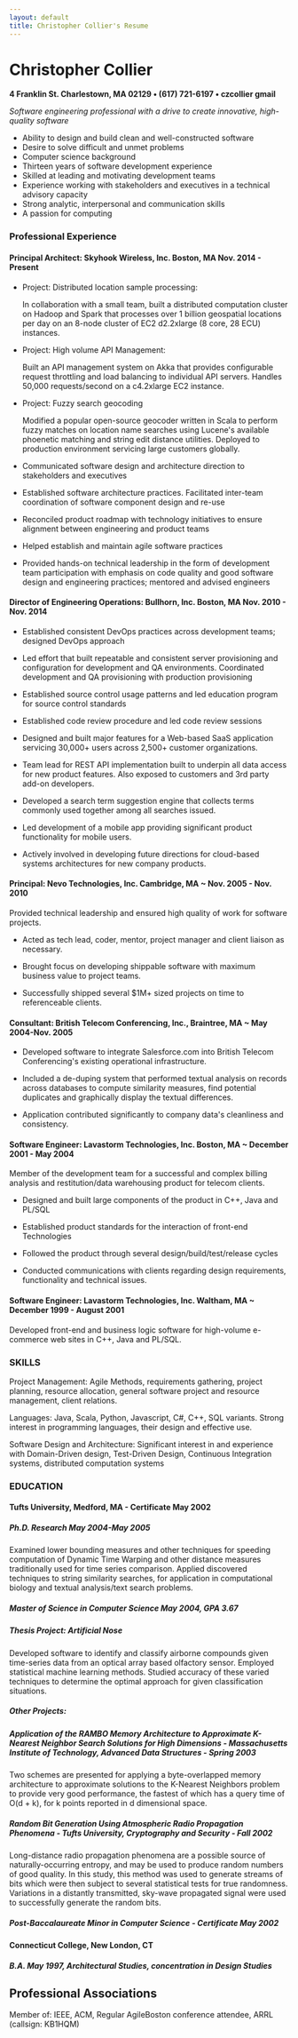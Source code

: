 ```yaml
---
layout: default
title: Christopher Collier's Resume
---
```

# Christopher Collier

**4 Franklin St. Charlestown, MA 02129 &bull; (617) 721-6197 &bull; czcollier gmail**

_Software engineering professional with a drive to create innovative, high-quality software_

 - Ability to design and build clean and well-constructed software
 - Desire to solve difficult and unmet problems
 - Computer science background
 - Thirteen years of software development experience
 - Skilled at leading and motivating development teams
 - Experience working with stakeholders and executives in a technical advisory capacity
 - Strong analytic, interpersonal and communication skills
 - A passion for computing

### Professional Experience

#### Principal Architect: Skyhook Wireless, Inc. Boston, MA Nov. 2014 - Present

 - Project: Distributed location sample processing:
 
    In collaboration with a small team, built a distributed
    computation cluster on Hadoop and Spark that processes over 1
    billion geospatial locations per day on an 8-node cluster of
    EC2 d2.2xlarge (8 core, 28 ECU) instances.

 - Project: High volume API Management:
 
   Built an API management system on Akka that provides configurable
   request throttling and load balancing to individual API
   servers. Handles 50,000 requests/second on a c4.2xlarge EC2 instance.
   
 - Project: Fuzzy search geocoding
 
   Modified a popular open-source geocoder written in Scala to
   perform fuzzy matches on location name searches using Lucene's
   available phoenetic matching and string edit distance utilities.
   Deployed to production environment servicing large customers globally.
     
 - Communicated software design and architecture direction to
   stakeholders and executives

 - Established software architecture practices. Facilitated inter-team
   coordination of software component design and re-use

 - Reconciled product roadmap with technology initiatives to ensure alignment
   between engineering and product teams

 - Helped establish and maintain agile software practices

 - Provided hands-on technical leadership in the form of development team
   participation with emphasis on code quality and good software design and
   engineering practices; mentored and advised engineers

#### Director of Engineering Operations: Bullhorn, Inc. Boston, MA Nov. 2010 - Nov. 2014 

  - Established consistent DevOps practices across development teams; designed DevOps approach

  - Led effort that built repeatable and consistent server provisioning and
    configuration for development and QA environments. Coordinated development
    and QA provisioning with production provisioning

  - Established source control usage patterns and led education program for
    source control standards

  - Established code review procedure and led code review sessions

  - Designed and built major features for a Web-based SaaS application
   servicing 30,000+ users across 2,500+ customer organizations.

  - Team lead for REST API implementation built to underpin all data
    access for new product features. Also exposed to customers and 3rd
    party add-on developers.

  - Developed a search term suggestion engine that collects terms
    commonly used together among all searches issued.

  - Led development of a mobile app providing significant product
    functionality for mobile users.

  - Actively involved in developing future directions for cloud-based
    systems architectures for new company products.

#### Principal: Nevo Technologies, Inc. Cambridge, MA ~ Nov. 2005 - Nov. 2010
  Provided technical leadership and ensured high quality of work for software
  projects. 
  
  - Acted as tech lead, coder, mentor, project manager and client liaison as necessary.

  - Brought focus on developing shippable software with
    maximum business value to project teams.

  - Successfully shipped several $1M+ sized projects on time to referenceable clients.

#### Consultant: British Telecom Conferencing, Inc., Braintree, MA ~ May 2004-Nov. 2005
  - Developed software to integrate Salesforce.com into British Telecom
    Conferencing's existing operational infrastructure.

  - Included a de-duping system that performed textual analysis on records across databases
    to compute similarity measures, find potential duplicates and graphically
    display the textual differences.

  - Application contributed significantly to company data's cleanliness and consistency.

#### Software Engineer: Lavastorm Technologies, Inc. Boston, MA ~ December 2001 - May 2004 
   Member of the development team for a successful and complex billing analysis
   and restitution/data warehousing product for telecom clients.

  - Designed and built large components of the product in C++, Java and PL/SQL

  - Established product standards for the interaction of front-end Technologies

  - Followed the product through several design/build/test/release cycles

  - Conducted communications with clients regarding design requirements, functionality and
    technical issues. 

#### Software Engineer: Lavastorm Technologies, Inc. Waltham, MA ~ December 1999 - August 2001 
   Developed front-end and business logic software for high-volume e-commerce
   web sites in C++, Java and PL/SQL.

### SKILLS

Project Management: Agile Methods, requirements gathering, project planning,
resource allocation, general software project and resource management, client
relations.

Languages: Java, Scala, Python, Javascript, C#, C++, SQL variants.
Strong interest in programming languages, their design and effective use.

Software Design and Architecture: Significant interest in and experience with
Domain-Driven design, Test-Driven Design, Continuous Integration systems,
distributed computation systems

### EDUCATION

#### Tufts University, Medford, MA - Certificate May 2002
##### Ph.D. Research May 2004-May 2005
   Examined lower bounding measures and other techniques for speeding
   computation of Dynamic Time Warping and other distance measures traditionally
   used for time series comparison. Applied discovered techniques to string
   similarity searches, for application in computational biology and textual
   analysis/text search problems. 
#####  Master of Science in Computer Science May 2004, GPA 3.67
#####  Thesis Project: Artificial Nose 
  Developed software to identify and classify airborne compounds given time-series
  data from an optical array based olfactory sensor. Employed statistical machine
  learning methods. Studied accuracy of these varied techniques to determine the
  optimal approach for given classification situations. 
#####  Other Projects: 
##### Application of the RAMBO Memory Architecture to Approximate K-Nearest Neighbor Search Solutions for High Dimensions - Massachusetts Institute of Technology, Advanced Data Structures - Spring 2003
  Two schemes are presented for applying a byte-overlapped memory
  architecture to approximate solutions to the K-Nearest Neighbors problem
  to provide very good performance, the fastest of which has a query time of
  O(d + k), for k points reported in d dimensional space.
##### Random Bit Generation Using Atmospheric Radio Propagation Phenomena - Tufts University, Cryptography and Security - Fall 2002 
  Long-distance radio propagation phenomena are a possible source of
  naturally-occurring entropy, and may be used to produce random numbers of
  good quality. In this study, this method was used to generate streams of
  bits which were then subject to several statistical tests for true
  randomness. Variations in a distantly transmitted, sky-wave propagated
  signal were used to successfully generate the random bits.
##### Post-Baccalaureate Minor in Computer Science - Certificate May 2002

#### Connecticut College, New London, CT
##### B.A. May 1997, Architectural Studies, concentration in Design Studies



## Professional Associations
Member of: IEEE, ACM, Regular AgileBoston conference attendee, ARRL (callsign: KB1HQM)
